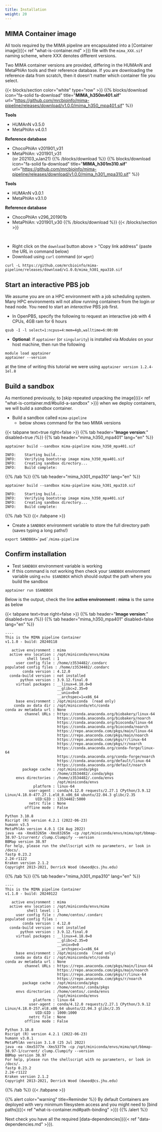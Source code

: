 ```yaml
---
title: Installation
weight: 20
---
```


## MIMA Container image

All tools required by the MIMA pipeline are encapsulated into a [Container image]({{< ref "what-is-container.md" >}}) file with the `mima_XXX.sif` naming scheme, where XXX denotes different versions.

Two MIMA container versions are provided, differing in the HUMAnN and MetaPhlAn tools and their reference database. If you are downloading the reference data from scratch, then it doesn't matter which container file you select.

{{< blocks/section color="white" type="row" >}}
{{% blocks/download icon="fa-solid fa-download"
title="**MIMA_h350m401.sif**"
url="https://github.com/mrcbioinfo/mima-pipeline/releases/download/v1.0.0/mima_h350_mpa401.sif" %}}

**Tools**
- HUMAnN v3.5.0
- MetaPhlAn v4.0.1

**Reference database**
- ChocoPhlAn v201901_v31
- MetaPhlAn:  v201901_v31 <br/>(or 202103_vJan21)
{{% /blocks/download %}}
{{% blocks/download icon="fa-solid fa-download"
title="**MIMA_h301m310.sif**"
url="https://github.com/mrcbioinfo/mima-pipeline/releases/download/v1.0.0/mima_h301_mpa310.sif" %}}

**Tools**
- HUMAnN v3.0.1
- MetaPhlAn v3.1.0
  
**Reference database**
- ChocoPhlAn v296_201901b
- MetaPhlAn: v201901_v30
{{% /blocks/download %}}
{{< /blocks/section >}}

&nbsp;

- Right click on the `download` button above > "Copy link address" (paste the URL in command below)
- Download using `curl` command (or `wget`)

```Shell
curl -L https://github.com/mrcbioinfo/mima-pipeline/releases/download/v1.0.0/mima_h301_mpa310.sif
```

## Start an interactive PBS job

We assume you are on a HPC environment with a job scheduling system. Many HPC environments will not allow running containers from the login or head node. You need to start an *interactive* PBS job first.

- In OpenPBS, specify the following to request an interactive job with 4 CPUs, 4GB ram for 6 hours

```Shell
qsub -I -l select=1:ncpus=4:mem=4gb,walltime=6:00:00
```

- **Optional**: if `apptainer` (or `singularity`) is installed via *Modules* on your host machine, then run the following 

```Shell
module load apptainer
apptainer --version
```

at the time of writing this tutorial we were using `apptainer version 1.2.4-1el.8`

## Build a sandbox

As mentioned previously, to [skip repeated unpacking the image]({{< ref "what-is-container.md/#build-a-sandbox" >}}) when we deploy containers, we will build a *sandbox* container.

- Build a sandbox called `mima-pipeline`
  - below shows command for the two MIMA versions

{{< tabpane text=true right=false >}}
  {{% tab header="**Image version**:" disabled=true /%}}
  {{% tab header="mima_h350_mpa401" lang="en" %}}
  ```Shell
  apptainer build --sandbox mima-pipeline mima_h350_mpa401.sif
  ```
  ```Text
  INFO:    Starting build...
  INFO:    Verifying bootstrap image mima_h350_mpa401.sif
  INFO:    Creating sandbox directory...
  INFO:    Build complete: 
  ```
  {{% /tab %}}
  {{% tab header="mima_h301_mpa310" lang="en" %}}

  ```Shell
  apptainer build --sandbox mima-pipeline mima_h301_mpa310.sif
  ```
  ```Text
  INFO:    Starting build...
  INFO:    Verifying bootstrap image mima_h350_mpa401.sif
  INFO:    Creating sandbox directory...
  INFO:    Build complete: 
  ```
  {{% /tab %}}
{{< /tabpane >}}

- Create a `SANDBOX` environment variable to store the full directory path (saves typing a long paths!)

```Shell
export SANDBOX=`pwd`/mima-pipeline
```

## Confirm installation

- Test `SANDBOX` environment variable is working
- If this command is not working then check your `SANDBOX` environment variable using `echo $SANDBOX` which should output the path where you build the sandbox

```Shell
apptainer run $SANDBOX
```

Below is the output, check the line **active environment : mima** is the same as below  

{{< tabpane text=true right=false >}}
  {{% tab header="**Image version**:" disabled=true /%}}
  {{% tab header="mima_h350_mpa401" disabled=false lang="en" %}}
  ```Text
----
This is the MIMA pipeline Container
v1.1.0 - build: 20240118

     active environment : mima
    active env location : /opt/miniconda/envs/mima
            shell level : 1
       user config file : /home/z3534482/.condarc
 populated config files : /home/z3534482/.condarc
          conda version : 4.12.0
    conda-build version : not installed
         python version : 3.9.12.final.0
       virtual packages : __linux=4.18.0=0
                          __glibc=2.35=0
                          __unix=0=0
                          __archspec=1=x86_64
       base environment : /opt/miniconda  (read only)
      conda av data dir : /opt/miniconda/etc/conda
  conda av metadata url : None
           channel URLs : https://conda.anaconda.org/biobakery/linux-64
                          https://conda.anaconda.org/biobakery/noarch
                          https://conda.anaconda.org/bioconda/linux-64
                          https://conda.anaconda.org/bioconda/noarch
                          https://repo.anaconda.com/pkgs/main/linux-64
                          https://repo.anaconda.com/pkgs/main/noarch
                          https://repo.anaconda.com/pkgs/r/linux-64
                          https://repo.anaconda.com/pkgs/r/noarch
                          https://conda.anaconda.org/conda-forge/linux-64
                          https://conda.anaconda.org/conda-forge/noarch
                          https://conda.anaconda.org/default/linux-64
                          https://conda.anaconda.org/default/noarch
          package cache : /opt/miniconda/pkgs
                          /home/z3534482/.conda/pkgs
       envs directories : /home/z3534482/.conda/envs
                          /opt/miniconda/envs
               platform : linux-64
             user-agent : conda/4.12.0 requests/2.27.1 CPython/3.9.12 Linux/4.18.0-477.27.1.el8_8.x86_64 ubuntu/22.04.3 glibc/2.35
                UID:GID : 13534482:5000
             netrc file : None
           offline mode : False

Python 3.10.8
Rscript (R) version 4.2.1 (2022-06-23)
humann v3.5
MetaPhlAn version 4.0.1 (24 Aug 2022)
java -ea -Xmx83265m -Xms83265m -cp /opt/miniconda/envs/mima/opt/bbmap-38.97-1/current/ clump.Clumpify --version
BBMap version 38.97
For help, please run the shellscript with no parameters, or look in /docs/.
fastp 0.23.2
2.24-r1122
Kraken version 2.1.2
Copyright 2013-2021, Derrick Wood (dwood@cs.jhu.edu)
  ```
  {{% /tab %}}
  {{% tab header="mima_h301_mpa310" lang="en" %}}
  ```Text
----
This is the MIMA pipeline Container
v1.1.0 - build: 20240122

     active environment : mima
    active env location : /opt/miniconda/envs/mima
            shell level : 1
       user config file : /home/centos/.condarc
 populated config files :
          conda version : 4.12.0
    conda-build version : not installed
         python version : 3.9.12.final.0
       virtual packages : __linux=4.18.0=0
                          __glibc=2.35=0
                          __unix=0=0
                          __archspec=1=x86_64
       base environment : /opt/miniconda  (read only)
      conda av data dir : /opt/miniconda/etc/conda
  conda av metadata url : None
           channel URLs : https://repo.anaconda.com/pkgs/main/linux-64
                          https://repo.anaconda.com/pkgs/main/noarch
                          https://repo.anaconda.com/pkgs/r/linux-64
                          https://repo.anaconda.com/pkgs/r/noarch
          package cache : /opt/miniconda/pkgs
                          /home/centos/.conda/pkgs
       envs directories : /home/centos/.conda/envs
                          /opt/miniconda/envs
               platform : linux-64
             user-agent : conda/4.12.0 requests/2.27.1 CPython/3.9.12 Linux/4.18.0-257.el8.x86_64 ubuntu/22.04.3 glibc/2.35
                UID:GID : 1000:1000
             netrc file : None
           offline mode : False

Python 3.10.8
Rscript (R) version 4.2.1 (2022-06-23)
humann v3.0.1
MetaPhlAn version 3.1.0 (25 Jul 2022)
java -ea -Xmx5377m -Xms5377m -cp /opt/miniconda/envs/mima/opt/bbmap-38.97-1/current/ clump.Clumpify --version
BBMap version 38.97
For help, please run the shellscript with no parameters, or look in /docs/.
fastp 0.23.2
2.24-r1122
Kraken version 2.1.2
Copyright 2013-2021, Derrick Wood (dwood@cs.jhu.edu)
  ```
  {{% /tab %}}
{{< /tabpane >}}


{{% alert color="warning" title=Reminder %}}
By default Containers are deployed with very minimum filesystem access and you might need to [bind paths]({{< ref "what-is-container.md#path-binding" >}})
{{% /alert %}}

Next check you have all the required [data-dependencies]({{< ref "data-dependencies.md" >}}).
